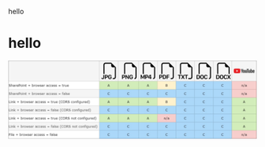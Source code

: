 
hello 

# hello 

![test](https://github.com/brighteye-diagrams/testpublic/blob/main/KnowledgeModesPIC.jpg)
